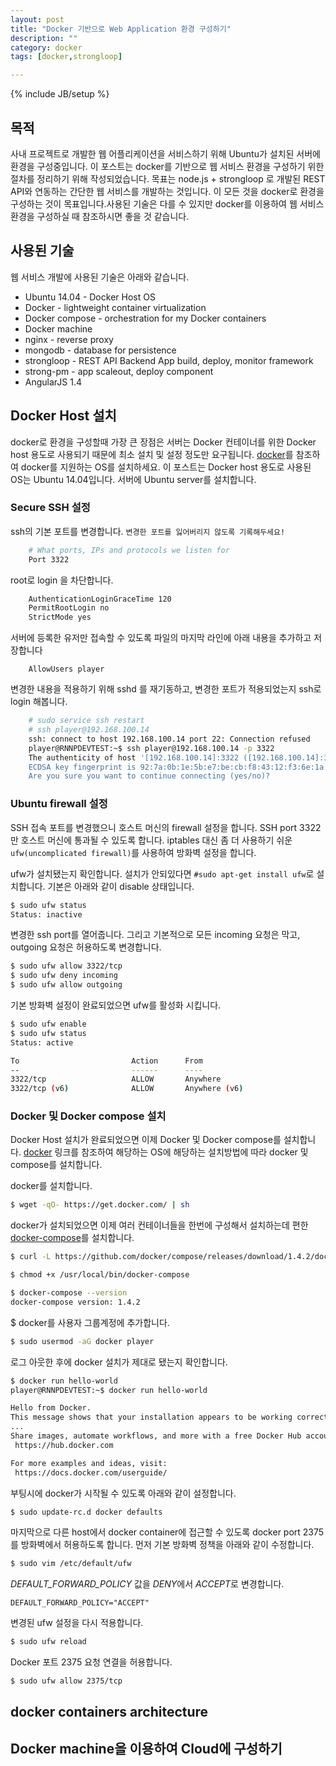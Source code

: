 ```yaml
---
layout: post
title: "Docker 기반으로 Web Application 환경 구성하기"
description: ""
category: docker
tags: [docker,strongloop]

---
```

{% include JB/setup %}

## 목적
사내 프로젝트로 개발한 웹 어플리케이션을 서비스하기 위해 Ubuntu가 설치된 서버에 환경을 구성중입니다.
이 포스트는 docker를 기반으로 웹 서비스 환경을 구성하기 위한 절차를 정리하기 위해 작성되었습니다.
목표는 node.js + strongloop 로 개발된 REST API와 연동하는 간단한 웹 서비스를 개발하는 것입니다. 이 모든 것을 docker로 환경을 구성하는 것이 목표입니다.사용된 기술은 다를 수 있지만 docker를 이용하여 웹 서비스 환경을 구성하실 때 참조하시면 좋을 것 같습니다.


## 사용된 기술
웹 서비스 개발에 사용된 기술은 아래와 같습니다.

- Ubuntu 14.04 - Docker Host OS
- Docker - lightweight container virtualization
- Docker compose - orchestration for my Docker containers
- Docker machine
- nginx - reverse proxy
- mongodb - database for persistence
- strongloop - REST API Backend App build, deploy, monitor framework
- strong-pm - app scaleout, deploy component
- AngularJS 1.4

## Docker Host 설치
docker로 환경을 구성할때 가장 큰 장점은 서버는 Docker 컨테이너를 위한 Docker host 용도로 사용되기 때문에 최소 설치 및 설정 정도만 요구됩니다.  [docker](https://docs.docker.com/installation/ubuntulinux/)를 참조하여 docker를 지원하는 OS를 설치하세요. 이 포스트는 Docker host 용도로 사용된 OS는 Ubuntu 14.04입니다. 서버에 Ubuntu server를 설치합니다.

### Secure SSH 설정
ssh의 기본 포트를 변경합니다. `변경한 포트를 잃어버리지 않도록 기록해두세요!`

~~~bash
    # What ports, IPs and protocols we listen for
    Port 3322
~~~

root로 login 을 차단합니다.

~~~bash
	AuthenticationLoginGraceTime 120
	PermitRootLogin no
	StrictMode yes
~~~

서버에 등록한 유저만 접속할 수 있도록 파일의 마지막 라인에 아래 내용을 추가하고 저장합니다
~~~vim
    AllowUsers player
~~~
변경한 내용을 적용하기 위해 sshd 를 재기동하고, 변경한 포트가 적용되었는지 ssh로 login 해봅니다. 

~~~bash
	# sudo service ssh restart
    # ssh player@192.168.100.14
    ssh: connect to host 192.168.100.14 port 22: Connection refused
    player@RNNPDEVTEST:~$ ssh player@192.168.100.14 -p 3322
	The authenticity of host '[192.168.100.14]:3322 ([192.168.100.14]:3322)' can't be established.
	ECDSA key fingerprint is 92:7a:0b:1e:5b:e7:be:cb:f8:43:12:f3:6e:1a:00:aa.
	Are you sure you want to continue connecting (yes/no)?
~~~

### Ubuntu firewall 설정
SSH 접속 포트를 변경했으니 호스트 머신의 firewall 설정을 합니다. SSH port 3322만 호스트 머신에 통과될 수 있도록 합니다. iptables 대신 좀 더 사용하기 쉬운 `ufw(uncomplicated firewall)`를 사용하여 방화벽 설정을 합니다.

ufw가 설치됐는지 확인합니다. 설치가 안되있다면 `#sudo apt-get install ufw`로 설치합니다.
기본은 아래와 같이 disable 상태입니다.

~~~bash
$ sudo ufw status
Status: inactive
~~~

변경한 ssh port를 열어줍니다. 그리고 기본적으로 모든 incoming 요청은 막고, outgoing 요청은 허용하도록 변경합니다.

~~~bash
$ sudo ufw allow 3322/tcp
$ sudo ufw deny incoming
$ sudo ufw allow outgoing
~~~

기본 방화벽 설정이 완료되었으면 ufw를 활성화 시킵니다.

~~~bash
$ sudo ufw enable
$ sudo ufw status
Status: active

To                         Action      From
--                         ------      ----
3322/tcp                   ALLOW       Anywhere
3322/tcp (v6)              ALLOW       Anywhere (v6)
~~~

### Docker 및 Docker compose 설치
Docker Host 설치가 완료되었으면 이제 Docker 및 Docker compose를 설치합니다.
[docker](https://docs.docker.com/installation/ubuntulinux/) 링크를 참조하여 해당하는 OS에 해당하는 설치방법에 따라 docker 및 compose를 설치합니다.

docker를 설치합니다.
~~~bash
$ wget -qO- https://get.docker.com/ | sh
~~~ 
docker가 설치되었으면 이제 여러 컨테이너들을 한번에 구성해서 설치하는데 편한 [docker-compose](https://docs.docker.com/compose/install/)를 설치합니다.

~~~bash
$ curl -L https://github.com/docker/compose/releases/download/1.4.2/docker-compose-`uname -s`-`uname -m` > /usr/local/bin/docker-compose

$ chmod +x /usr/local/bin/docker-compose

$ docker-compose --version
docker-compose version: 1.4.2
~~~ 

$ docker를 사용자 그룹계정에 추가합니다.

~~~bash
$ sudo usermod -aG docker player

~~~ 

로그 아웃한 후에 docker 설치가 제대로 됐는지 확인합니다. 

~~~bash
$ docker run hello-world
player@RNNPDEVTEST:~$ docker run hello-world

Hello from Docker.
This message shows that your installation appears to be working correctly.
...
Share images, automate workflows, and more with a free Docker Hub account:
 https://hub.docker.com

For more examples and ideas, visit:
 https://docs.docker.com/userguide/
~~~

부팅시에 docker가 시작될 수 있도록 아래와 같이 설정합니다.

~~~bash
$ sudo update-rc.d docker defaults
~~~

마지막으로 다른 host에서 docker container에 접근할 수 있도록  docker port 2375를 방화벽에서 허용하도록 합니다. 먼저 기본 방화벽 정책을 아래와 같이 수정합니다.

~~~bash
$ sudo vim /etc/default/ufw
~~~

*DEFAULT_FORWARD_POLICY* 값을 *DENY*에서 *ACCEPT*로 변경합니다.

~~~vim
DEFAULT_FORWARD_POLICY="ACCEPT"
~~~

변경된 ufw 설정을 다시 적용합니다.
~~~bash
$ sudo ufw reload
~~~

Docker 포트 2375 요청 연결을 허용합니다. 
~~~bash
$ sudo ufw allow 2375/tcp
~~~

## docker containers architecture



## Docker machine을 이용하여 Cloud에 구성하기





